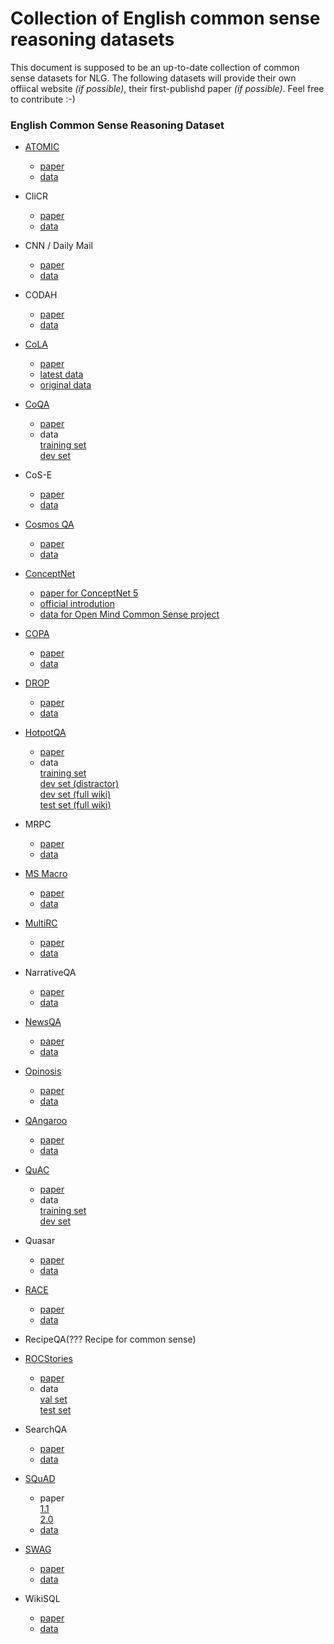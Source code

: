 # Collection of English common sense reasoning datasets
This document is supposed to be an up-to-date collection of common sense datasets for NLG. The following datasets will provide their own offiical website *(if possible)*, their first-publishd paper *(if possible)*. Feel free to contribute :-)

### English Common Sense Reasoning Dataset

- [ATOMIC](https://homes.cs.washington.edu/~msap/atomic/) 
  - [paper](https://homes.cs.washington.edu/~msap/atomic/data/sap2019atomic.pdf) 
  - [data](https://homes.cs.washington.edu/~msap/atomic/data/atomic_data.tgz)

- CliCR
  - [paper](https://www.aclweb.org/anthology/N18-1140.pdf) 
  - [data](https://github.com/clips/clicr)
  
- CNN / Daily Mail
  - [paper](https://arxiv.org/pdf/1506.03340.pdf) 
  - [data](https://github.com/deepmind/rc-data/)

- CODAH
  - [paper](https://arxiv.org/pdf/1904.04365.pdf)
  - [data](https://github.com/Websail-NU/CODAH)
  
- [CoLA](https://nyu-mll.github.io/CoLA/)
  - [paper](https://arxiv.org/pdf/1805.12471.pdf)
  - [latest data](https://nyu-mll.github.io/CoLA/cola_public_1.1.zip)
  - [original data](https://nyu-mll.github.io/CoLA/cola_public_1.0.zip)
  
- [CoQA](https://stanfordnlp.github.io/coqa/)
  - [paper](https://arxiv.org/pdf/1808.07042)
  - data\
    [training set](https://nlp.stanford.edu/data/coqa/coqa-train-v1.0.json)\
    [dev set](https://nlp.stanford.edu/data/coqa/coqa-dev-v1.0.json)
    
- CoS-E
  - [paper](https://arxiv.org/pdf/1906.02361.pdf)
  - [data](https://github.com/salesforce/cos-e)
  
- [Cosmos QA](https://wilburone.github.io/cosmos/)
  - [paper](https://arxiv.org/pdf/1909.00277.pdf)
  - [data](https://github.com/wilburOne/cosmosqa/tree/master/data)
  
- [ConceptNet](http://conceptnet.io/)
  - [paper for ConceptNet 5](http://www.lrec-conf.org/proceedings/lrec2012/pdf/1072_Paper.pdf)
  - [official introdution](http://www.lrec-conf.org/proceedings/lrec2012/pdf/1072_Paper.pdf)
  - [data for Open Mind Common Sense project](https://github.com/commonsense/omcs)
  
- [COPA](https://people.ict.usc.edu/~gordon/copa.html)
  - [paper](https://people.ict.usc.edu/~gordon/publications/AAAI-SPRING11A.PDF)
  - [data](https://people.ict.usc.edu/~gordon/downloads/COPA-resources.tgz)
  

- [DROP](https://allennlp.org/drop)
  - [paper](https://arxiv.org/pdf/1903.00161.pdf)
  - [data](https://s3-us-west-2.amazonaws.com/allennlp/datasets/drop/drop_dataset.zip)
  
- [HotpotQA](https://hotpotqa.github.io/)
  - [paper](https://arxiv.org/pdf/1809.09600.pdf)
  - data\
    [training set](http://curtis.ml.cmu.edu/datasets/hotpot/hotpot_train_v1.1.json)\
    [dev set (distractor)](http://curtis.ml.cmu.edu/datasets/hotpot/hotpot_dev_distractor_v1.json)\
    [dev set (full wiki)](http://curtis.ml.cmu.edu/datasets/hotpot/hotpot_dev_fullwiki_v1.json)\
    [test set (full wiki)](http://curtis.ml.cmu.edu/datasets/hotpot/hotpot_test_fullwiki_v1.json)
    
- MRPC
  - [paper](https://www.aclweb.org/anthology/I05-5002.pdf)
  - [data](https://www.microsoft.com/en-us/download/confirmation.aspx?id=52398)
  
- [MS Macro](https://microsoft.github.io/msmarco/)
  - [paper](https://www.microsoft.com/en-us/research/uploads/prod/2020/01/webconf-2020-camera-rosset-et-al.pdf)
  - [data](https://microsoft.github.io/msmarco/)

- [MultiRC](https://cogcomp.seas.upenn.edu/multirc/)
  - [paper](https://www.aclweb.org/anthology/N18-1023.pdf)
  - [data](https://cogcomp.seas.upenn.edu/multirc/data/mutlirc-v2.zip)
  
- NarrativeQA
  - [paper](https://arxiv.org/pdf/1712.07040)
  - [data](https://github.com/deepmind/narrativeqa)

- [NewsQA](https://www.microsoft.com/en-us/research/project/newsqa-dataset/)
  - [paper](https://www.aclweb.org/anthology/N18-1023.pdf)
  - [data](https://cogcomp.seas.upenn.edu/multirc/data/mutlirc-v2.zip)
  
- [Opinosis](https://kavita-ganesan.com/opinosis/#.XsAcdWgzY2w)
  - [paper](https://www.aclweb.org/anthology/C10-1039.pdf)
  - [data](https://github.com/kavgan/opinosis-summarization/blob/master/OpinosisDataset1.0_0.zip)

- [QAngaroo](https://qangaroo.cs.ucl.ac.uk/)
  - [paper](https://www.aclweb.org/anthology/C10-1039.pdf)
  - [data](http://bit.ly/2m0W32k)
  
- [QuAC](https://quac.ai/)
  - [paper](https://arxiv.org/abs/1808.07036)
   - data\
     [training set](https://s3.amazonaws.com/my89public/quac/train_v0.2.json)\
     [dev set](https://s3.amazonaws.com/my89public/quac/val_v0.2.json)
  
- Quasar
  - [paper](https://arxiv.org/pdf/1707.03904.pdf)
  - [data](https://github.com/bdhingra/quasar)

- [RACE](https://www.cs.cmu.edu/~glai1/data/race/)
  - [paper](https://arxiv.org/pdf/1704.04683)
  - [data](http://www.cs.cmu.edu/~glai1/data/race/RACE.tar.gz)

- RecipeQA(??? Recipe for common sense)

- [ROCStories](https://cs.rochester.edu/nlp/rocstories/)
  - [paper](https://arxiv.org/pdf/1604.01696.pdf)
  - data\
    [val set](https://goo.gl/XWjas1)\
    [test set](https://goo.gl/BcTtB4)

- SearchQA
  - [paper](https://arxiv.org/pdf/1704.05179.pdf)
  - [data](https://github.com/nyu-dl/dl4ir-searchQA)

- [SQuAD](https://rajpurkar.github.io/SQuAD-explorer/)
  - paper\
    [1.1](https://arxiv.org/pdf/1606.05250)\
    [2.0](https://arxiv.org/pdf/1806.03822)
  - [data](https://rajpurkar.github.io/SQuAD-explorer/)
  
- [SWAG](https://rowanzellers.com/swag/)
  - [paper](https://arxiv.org/pdf/1808.05326.pdf)
  - [data](https://github.com/rowanz/swagaf/tree/master/data)
  
- WikiSQL
  - [paper](https://arxiv.org/pdf/1709.00103)
  - [data](https://github.com/salesforce/WikiSQL)

 
